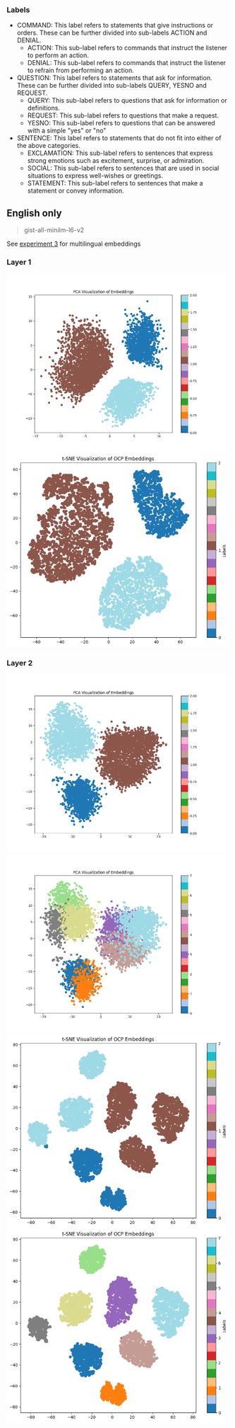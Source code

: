### Labels

- COMMAND: This label refers to statements that give instructions or orders. These can be further divided into sub-labels ACTION and DENIAL.
  - ACTION: This sub-label refers to commands that instruct the listener to perform an action.
  - DENIAL: This sub-label refers to commands that instruct the listener to refrain from performing an action.
- QUESTION: This label refers to statements that ask for information. These can be further divided into sub-labels QUERY, YESNO and REQUEST.
  - QUERY: This sub-label refers to questions that ask for information or definitions.
  - REQUEST: This sub-label refers to questions that make a request.
  - YESNO: This sub-label refers to questions that can be answered with a simple "yes" or "no"
- SENTENCE: This label refers to statements that do not fit into either of the above categories.
  - EXCLAMATION: This sub-label refers to sentences that express strong emotions such as excitement, surprise, or admiration.
  - SOCIAL: This sub-label refers to sentences that are used in social situations to express well-wishes or greetings.
  - STATEMENT: This sub-label refers to sentences that make a statement or convey information.
    

## English only

> gist-all-minilm-l6-v2

See [experiment 3](https://github.com/TigreGotico/guided-categorical-embeddings/blob/dev/examples/questions_experiment_3/README.md) for multilingual embeddings

### Layer 1

![](gist-all-minilm-l6-v2_l1_main_pca_visualization.png)
![](gist-all-minilm-l6-v2_l1_main_tsne_visualization.png)

### Layer 2

![](gist-all-minilm-l6-v2_l2_main_pca_visualization.png)
![](gist-all-minilm-l6-v2_l2_sub_pca_visualization.png)
![](gist-all-minilm-l6-v2_l2_main_tsne_visualization.png)
![](gist-all-minilm-l6-v2_l2_sub_tsne_visualization.png)

